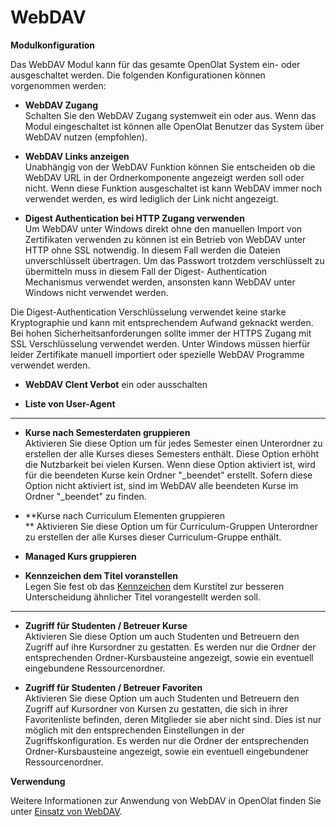 # WebDAV

**Modulkonfiguration**

Das WebDAV Modul kann für das gesamte OpenOlat System ein- oder ausgeschaltet
werden. Die folgenden Konfigurationen können vorgenommen werden:

  *  **WebDAV Zugang**  
Schalten Sie den WebDAV Zugang systemweit ein oder aus. Wenn das Modul
eingeschaltet ist können alle OpenOlat Benutzer das System über WebDAV nutzen
(empfohlen).

  *  **WebDAV Links anzeigen**  
Unabhängig von der WebDAV Funktion können Sie entscheiden ob die WebDAV URL in
der Ordnerkomponente angezeigt werden soll oder nicht. Wenn diese Funktion
ausgeschaltet ist kann WebDAV immer noch verwendet werden, es wird lediglich
der Link nicht angezeigt.

  *  **Digest Authentication bei HTTP Zugang verwenden**  
Um WebDAV unter Windows direkt ohne den manuellen Import von Zertifikaten
verwenden zu können ist ein Betrieb von WebDAV unter HTTP ohne SSL notwendig.
In diesem Fall werden die Dateien unverschlüsselt übertragen. Um das Passwort
trotzdem verschlüsselt zu übermitteln muss in diesem Fall der Digest-
Authentication Mechanismus verwendet werden, ansonsten kann WebDAV unter
Windows nicht verwendet werden.

Die Digest-Authentication Verschlüsselung verwendet keine starke Kryptographie
und kann mit entsprechendem Aufwand geknackt werden. Bei hohen
Sicherheitsanforderungen sollte immer der HTTPS Zugang mit SSL Verschlüsselung
verwendet werden. Unter Windows müssen hierfür leider Zertifikate manuell
importiert oder spezielle WebDAV Programme verwendet werden.

  *  **WebDAV Clent Verbot** ein oder ausschalten

  *  **Liste von User-Agent**

* * *

  *  **Kurse nach Semesterdaten gruppieren**  
Aktivieren Sie diese Option um für jedes Semester einen Unterordner zu
erstellen der alle Kurses dieses Semesters enthält. Diese Option erhöht die
Nutzbarkeit bei vielen Kursen. Wenn diese Option aktiviert ist, wird für die
beendeten Kurse kein Ordner "_beendet" erstellt. Sofern diese Option nicht
aktiviert ist, sind im WebDAV alle beendeten Kurse im Ordner "_beendet" zu
finden.

  *  **Kurse nach Curriculum Elementen gruppieren  
** Aktivieren Sie diese Option um für Curriculum-Gruppen Unterordner zu
erstellen der alle Kurses dieser Curriculum-Gruppe enthält.

  *  **Managed Kurs gruppieren**
  *  **Kennzeichen dem Titel voranstellen**  
Legen Sie fest ob das [Kennzeichen](Infoseite+einrichten.html) dem Kurstitel
zur besseren Unterscheidung ähnlicher Titel vorangestellt werden soll.  

* * *

  * **Zugriff für Studenten / Betreuer Kurse**  
Aktivieren Sie diese Option um auch Studenten und Betreuern den Zugriff auf
ihre Kursordner zu gestatten. Es werden nur die Ordner der entsprechenden
Ordner-Kursbausteine angezeigt, sowie ein eventuell eingebundene
Ressourcenordner.

  *  **Zugriff für Studenten / Betreuer Favoriten**  
Aktivieren Sie diese Option um auch Studenten und Betreuern den Zugriff auf
Kursordner von Kursen zu gestatten, die sich in ihrer Favoritenliste befinden,
deren Mitglieder sie aber nicht sind. Dies ist nur möglich mit den
entsprechenden Einstellungen in der Zugriffskonfiguration. Es werden nur die
Ordner der entsprechenden Ordner-Kursbausteine angezeigt, sowie ein eventuell
eingebundener Ressourcenordner.

 **Verwendung**

Weitere Informationen zur Anwendung von WebDAV in OpenOlat finden Sie unter
[Einsatz von WebDAV](Einsatz+von+WebDAV.html).

